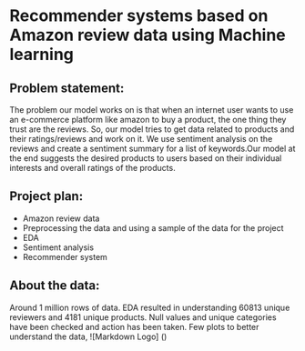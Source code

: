 # Recommender systems based on Amazon review data using Machine learning 

Problem statement:
---
  The problem our model works on is that when an internet user wants to use an e-commerce platform like amazon to buy a product, the one thing they trust are the reviews. So, our model tries to get data related to products and their ratings/reviews and work on it. We use sentiment analysis on the reviews and create a sentiment summary for a list of keywords.Our model at the end suggests the desired products to users based on their individual interests and overall ratings of the products. 

Project plan:
---
* Amazon review data
* Preprocessing the data and using a sample of the data for the project
* EDA
* Sentiment analysis
* Recommender system

 
About the data:
---
Around 1 million rows of data. EDA resulted in understanding 60813 unique reviewers and 4181 unique products.
Null values and unique categories have been checked and action has been taken. Few plots to better understand the data,
![Markdown Logo]
()

 
 
 
 
